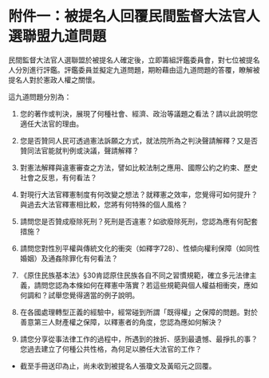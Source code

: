 # 附件一：被提名人回覆民間監督大法官人選聯盟九道問題

民間監督大法官人選聯盟於被提名人確定後，立即籌組評鑑委員會，對七位被提名人分別進行評鑑。評鑑委員並擬定九道問題，期盼藉由這九道問題的答覆，瞭解被提名人對於憲政人權之關懷。

這九道問題分別為：

1. 您的著作或判決，展現了何種社會、經濟、政治等議題之看法？請以此說明您適任大法官的理由。

2. 您是否贊同人民可透過憲法訴願之方式，就法院所為之判決聲請解釋？又是否贊同法官能就判例或決議，聲請解釋？

3. 對憲法解釋與違憲審查之方法，譬如比較法制之應用、國際公約之約束、歷史社會之反思，有何看法？

4. 對現行大法官釋憲制度有何改變之想法？就釋憲之效率，您覺得可如何提升？與過去大法官釋憲相比較，您將有何特殊的個人風格？

5. 請問您是否贊成廢除死刑？死刑是否違憲？如欲廢除死刑，您認為應有何配套措施？

6. 請問您對性別平權與傳統文化的衝突（如釋字728）、性傾向權利保障（如同性婚姻）及通姦除罪化有何看法？

7. 《原住民族基本法》§30肯認原住民族各自不同之習慣規範，確立多元法律主義，請問您認為本條如何在釋憲中落實？若這些規範與個人權益相衝突，應如何調和？試舉您覺得適當的例子說明。

8. 在各國處理轉型正義的經驗中，經常碰到所謂「既得權」之保障的問題。對於善意第三人財產權之保障，以釋憲者的角度，您認為應如何解決？

9. 請您分享從事法律工作的過程中，所遇到的挫折、感到最遺憾、最掙扎的事？您過去建立了何種公共性格，為何足以勝任大法官的工作？

* 截至手冊送印為止，尚未收到被提名人張瓊文及黃昭元之回覆。


